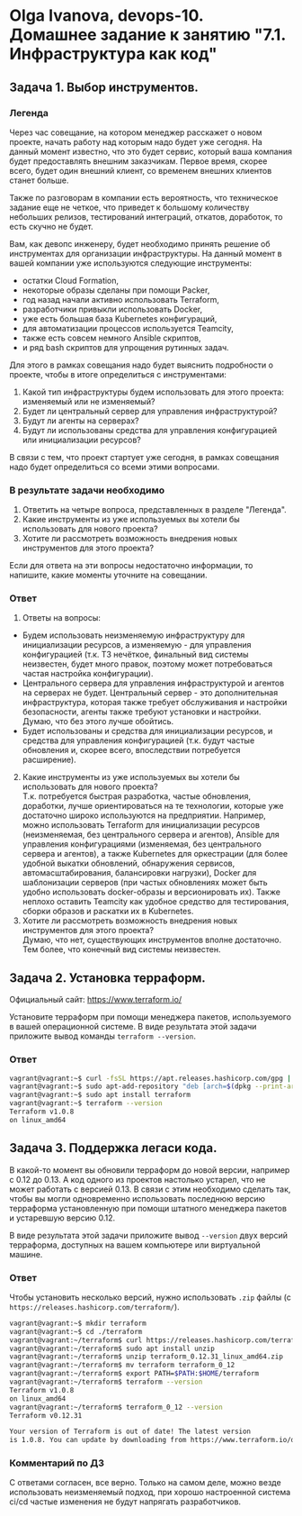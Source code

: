 # Olga Ivanova, devops-10. Домашнее задание к занятию "7.1. Инфраструктура как код"

## Задача 1. Выбор инструментов.

### Легенда

Через час совещание, на котором менеджер расскажет о новом проекте, начать работу над которым надо будет уже сегодня.
На данный момент известно, что это будет сервис, который ваша компания будет предоставлять внешним заказчикам.
Первое время, скорее всего, будет один внешний клиент, со временем внешних клиентов станет больше.

Также по разговорам в компании есть вероятность, что техническое задание еще не четкое, что приведет к большому
количеству небольших релизов, тестирований интеграций, откатов, доработок, то есть скучно не будет.

Вам, как девопс инженеру, будет необходимо принять решение об инструментах для организации инфраструктуры.
На данный момент в вашей компании уже используются следующие инструменты:
- остатки Сloud Formation,
- некоторые образы сделаны при помощи Packer,
- год назад начали активно использовать Terraform,
- разработчики привыкли использовать Docker,
- уже есть большая база Kubernetes конфигураций,
- для автоматизации процессов используется Teamcity,
- также есть совсем немного Ansible скриптов,
- и ряд bash скриптов для упрощения рутинных задач.

Для этого в рамках совещания надо будет выяснить подробности о проекте, чтобы в итоге определиться с инструментами:

1. Какой тип инфраструктуры будем использовать для этого проекта: изменяемый или не изменяемый?
1. Будет ли центральный сервер для управления инфраструктурой?
1. Будут ли агенты на серверах?
1. Будут ли использованы средства для управления конфигурацией или инициализации ресурсов?

В связи с тем, что проект стартует уже сегодня, в рамках совещания надо будет определиться со всеми этими вопросами.

### В результате задачи необходимо

1. Ответить на четыре вопроса, представленных в разделе "Легенда".
1. Какие инструменты из уже используемых вы хотели бы использовать для нового проекта?
1. Хотите ли рассмотреть возможность внедрения новых инструментов для этого проекта?

Если для ответа на эти вопросы недостаточно информации, то напишите, какие моменты уточните на совещании.

### Ответ 

1. Ответы на вопросы:
- Будем использовать неизменяемую инфраструктуру для инициализации ресурсов, а изменяемую - для управления конфигурацией 
(т.к. ТЗ нечёткое, финальный вид системы неизвестен, будет много правок, поэтому может потребоваться частая настройка конфигурации). 
- Центрального сервера для управления инфраструктурой и агентов на серверах не будет. Центральный сервер - это дополнительная инфраструктура, 
которая также требует обслуживания и настройки безопасности, агенты также требуют установки и настройки. Думаю, что без этого лучше обойтись.  
- Будет использованы и средства для инициализации ресурсов, и средства для управления конфигурацией (т.к. будут частые обновления и, скорее всего, впоследствии потребуется расширение).
2. Какие инструменты из уже используемых вы хотели бы использовать для нового проекта?  
Т.к. потребуется быстрая разработка, частые обновления, доработки, лучше ориентироваться на те технологии, которые уже достаточно широко используются на предприятии. Например, можно 
использовать Terraform для инициализации ресурсов (неизменяемая, без центрального сервера и агентов), Ansible для управления конфигурациями (изменяемая, без центрального сервера и агентов), 
а также Kubernetes для оркестрации (для более удобной выкатки обновлений, обнаружения сервисов, автомасштабирования, балансировки нагрузки), Docker для шаблонизации серверов (при частых обновлениях 
может быть удобно использовать docker-образы и версионировать их). Также неплохо оставить Teamcity как удобное средство для тестирования, сборки образов и раскатки их в Kubernetes.
3. Хотите ли рассмотреть возможность внедрения новых инструментов для этого проекта?  
Думаю, что нет, существующих инструментов вполне достаточно. Тем более, что конечный вид системы неизвестен.

## Задача 2. Установка терраформ.

Официальный сайт: https://www.terraform.io/

Установите терраформ при помощи менеджера пакетов, используемого в вашей операционной системе.
В виде результата этой задачи приложите вывод команды `terraform --version`.

### Ответ

```bash
vagrant@vagrant:~$ curl -fsSL https://apt.releases.hashicorp.com/gpg | sudo apt-key add -
vagrant@vagrant:~$ sudo apt-add-repository "deb [arch=$(dpkg --print-architecture)] https://apt.releases.hashicorp.com $(lsb_release -cs) main"
vagrant@vagrant:~$ sudo apt install terraform
vagrant@vagrant:~$ terraform --version
Terraform v1.0.8
on linux_amd64
```

## Задача 3. Поддержка легаси кода.

В какой-то момент вы обновили терраформ до новой версии, например с 0.12 до 0.13.
А код одного из проектов настолько устарел, что не может работать с версией 0.13.
В связи с этим необходимо сделать так, чтобы вы могли одновременно использовать последнюю версию терраформа установленную при помощи
штатного менеджера пакетов и устаревшую версию 0.12.

В виде результата этой задачи приложите вывод `--version` двух версий терраформа, доступных на вашем компьютере
или виртуальной машине.

### Ответ

Чтобы установить несколько версий, нужно использовать `.zip` файлы (с `https://releases.hashicorp.com/terraform/`).  

```bash
vagrant@vagrant:~$ mkdir terraform
vagrant@vagrant:~$ cd ./terraform
vagrant@vagrant:~/terraform$ curl https://releases.hashicorp.com/terraform/0.12.31/terraform_0.12.31_linux_amd64.zip --output /home/vagrant/terraform/terraform_0.12.31_linux_amd64.zip
vagrant@vagrant:~/terraform$ sudo apt install unzip
vagrant@vagrant:~/terraform$ unzip terraform_0.12.31_linux_amd64.zip
vagrant@vagrant:~/terraform$ mv terraform terraform_0_12
vagrant@vagrant:~/terraform$ export PATH=$PATH:$HOME/terraform
vagrant@vagrant:~/terraform$ terraform --version
Terraform v1.0.8
on linux_amd64
vagrant@vagrant:~/terraform$ terraform_0_12 --version
Terraform v0.12.31

Your version of Terraform is out of date! The latest version
is 1.0.8. You can update by downloading from https://www.terraform.io/downloads.html
```


### Комментарий по ДЗ
С ответами согласен, все верно. Только на самом деле, можно везде использовать неизменяемый подход, 
при хорошо настроенной система ci/cd частые изменения не будут напрягать разработчиков.
